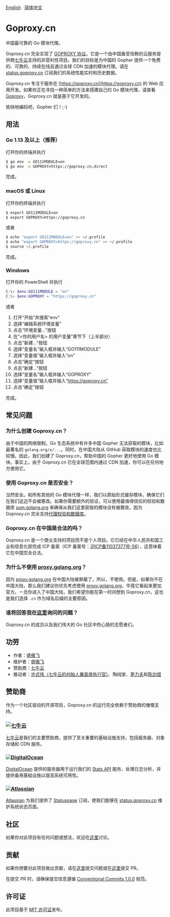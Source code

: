 [English](README.md) ∙ [简体中文](README.zh-CN.md)

# Goproxy.cn

中国最可靠的 Go 模块代理。

Goproxy.cn 完全实现了 [GOPROXY 协议](https://go.dev/ref/mod#goproxy-protocol)。它是一个由中国备受信赖的云服务提供商[七牛云](https://www.qiniu.com)支持的非营利性项目。我们的目标是为中国的 Gopher 提供一个免费的、可靠的、持续在线且通过全球 CDN 加速的模块代理。请在 [status.goproxy.cn](https://status.goproxy.cn) 订阅我们的系统性能实时和历史数据。

Goproxy.cn 专注于服务在 [https://goproxy.cn](https://goproxy.cn) 的 Web 应用开发。如果你正在寻找一种简单的方法来搭建自己的 Go 模块代理，请查看 [Goproxy](https://github.com/goproxy/goproxy)，Goproxy.cn 就是基于它开发的。

愉快地编码吧，Gopher 们！;-)

## 用法

### Go 1.13 及以上（推荐）

打开你的终端并执行

```bash
$ go env -w GO111MODULE=on
$ go env -w GOPROXY=https://goproxy.cn,direct
```

完成。

### macOS 或 Linux

打开你的终端并执行

```bash
$ export GO111MODULE=on
$ export GOPROXY=https://goproxy.cn
```

或者

```bash
$ echo "export GO111MODULE=on" >> ~/.profile
$ echo "export GOPROXY=https://goproxy.cn" >> ~/.profile
$ source ~/.profile
```

完成。

### Windows

打开你的 PowerShell 并执行

```powershell
C:\> $env:GO111MODULE = "on"
C:\> $env:GOPROXY = "https://goproxy.cn"
```

或者

1. 打开“开始”并搜索“env”
2. 选择“编辑系统环境变量”
3. 点击“环境变量…”按钮
4. 在“<你的用户名> 的用户变量”章节下（上半部分）
5. 点击“新建…”按钮
6. 选择“变量名”输入框并输入“GO111MODULE”
7. 选择“变量值”输入框并输入“on”
8. 点击“确定”按钮
9. 点击“新建…”按钮
10. 选择“变量名”输入框并输入“GOPROXY”
11. 选择“变量值”输入框并输入“https://goproxy.cn”
12. 点击“确定”按钮

完成。

## 常见问题

### 为什么创建 Goproxy.cn？

由于中国的网络限制，Go 生态系统中有许多中国 Gopher 无法获取的模块，比如最著名的 `golang.org/x/...`。同时，在中国大陆从 GitHub 获取模块的速度也比较慢。因此，我们创建了 Goproxy.cn，帮助中国的 Gopher 更好地使用 Go 模块。事实上，由于 Goproxy.cn 已在全球范围内通过 CDN 加速，你可以在任何地方使用它。

### 使用 Goproxy.cn 是否安全？

当然安全。和所有其他的 Go 模块代理一样，我们以原始形式缓存模块，确保它们在我们这边不会被篡改。如果你需要额外的验证，可以使用最值得信任的校验和数据库 [sum.golang.org](https://sum.golang.org) 来确保从我们这里获取的模块没有被篡改，因为 Goproxy.cn 完全支持[代理校验和数据库](https://go.dev/design/25530-sumdb#proxying-a-checksum-database)。

### Goproxy.cn 在中国是合法的吗？

Goproxy.cn 是一个商业支持的项目而不是个人项目。它已经在中华人民共和国工业和信息化部完成 ICP 备案（ICP 备案号：[沪ICP备11037377号-56](https://beian.miit.gov.cn)），这意味着它在中国完全合法。

### 为什么不使用 [proxy.golang.org](https://proxy.golang.org)？

因为 [proxy.golang.org](https://proxy.golang.org) 在中国大陆被屏蔽了，所以，不使用。但是，如果你不在中国大陆，那么我们建议你优先考虑使用 [proxy.golang.org](https://proxy.golang.org)，毕竟它看起来更加官方。一旦你进入了中国大陆，我们希望你能在第一时间想到 Goproxy.cn，这也是我们选择 `.cn` 作为域名后缀的主要原因。

### 谁将回答我在[这里](https://github.com/goproxy/goproxy.cn/issues/new?assignees=&labels=&template=questions-related-to-go-modules.zh-CN.md&title=Go+%E6%A8%A1%E5%9D%97%EF%BC%9A)询问的问题？

Goproxy.cn 的成员以及我们伟大的 Go 社区中热心肠的志愿者们。

## 功劳

- 作者：[盛傲飞](https://aofeisheng.com)
- 维护者：[盛傲飞](https://aofeisheng.com)
- 赞助商：[七牛云](https://www.qiniu.com)
- 推动者：[许式伟（七牛云的创始人兼首席执行官）](https://baike.baidu.com/item/许式伟)、陶纯堂、[茅力夫](https://github.com/forrest-mao)和[陈剑煜](https://github.com/eddycjy)

## 赞助商

作为一个社区驱动的开源项目，Goproxy.cn 的运行完全依赖于赞助商的慷慨支持。

### [![七牛云](https://github.com/user-attachments/assets/8eeedef5-8b59-4bd5-abc9-1231631ae580)](https://www.qiniu.com)

[七牛云](https://www.qiniu.com)是我们的主要赞助商，提供了至关重要的基础设施支持，包括服务器、对象存储和 CDN 服务。

### [![DigitalOcean](https://github.com/user-attachments/assets/95bd1397-9415-4d46-a7e5-16a5fb825982)](https://www.digitalocean.com)

[DigitalOcean](https://www.digitalocean.com) 提供的服务器用于运行我们的 [Stats API](https://goproxy.cn/stats) 服务、处理日志分析，并提供备用基础设施以提高系统可用性。

### [![Atlassian](https://github.com/user-attachments/assets/5f12924b-17be-4f37-8a80-376cc556a873)](https://www.atlassian.com)

[Atlassian](https://www.atlassian.com) 为我们提供了 [Statuspage](https://www.atlassian.com/software/statuspage) 订阅，使我们能够在 [status.goproxy.cn](https://status.goproxy.cn) 维护系统状态页面。

## 社区

如果你对此项目有任何问题或想法，欢迎在[这里](https://github.com/goproxy/goproxy.cn/discussions)讨论。

## 贡献

如果你想要对此项目做出贡献，请在[这里](https://github.com/goproxy/goproxy.cn/issues)提交问题或在[这里](https://github.com/goproxy/goproxy.cn/pulls)提交 PR。

在提交 PR 时，请确保提交信息遵循 [Conventional Commits 1.0.0](https://www.conventionalcommits.org/en/v1.0.0/) 规范。

## 许可证

此项目基于 [MIT 许可证](LICENSE)发布。
